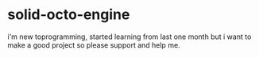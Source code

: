 # solid-octo-engine
i'm new toprogramming, started learning from last one month but i want to make a good project so please support and help me.
